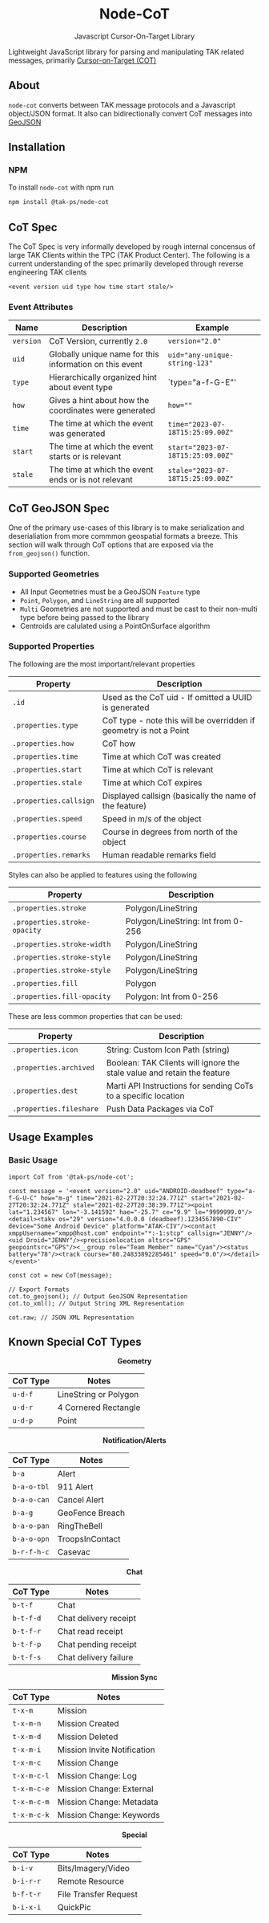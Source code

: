 <h1 align=center>Node-CoT</h1>

<p align=center>Javascript Cursor-On-Target Library</p>

Lightweight JavaScript library for parsing and manipulating TAK related messages, primarily [Cursor-on-Target (COT)](https://git.tak.gov/standards/takcot)

## About

`node-cot` converts between TAK message protocols and a Javascript object/JSON format.
It also can bidirectionally convert CoT messages into [GeoJSON](https://geojson.org/)

## Installation

### NPM

To install `node-cot` with npm run

```bash
npm install @tak-ps/node-cot
```

## CoT Spec

The CoT Spec is very informally developed by rough internal concensus
of large TAK Clients within the TPC (TAK Product Center). The following is a current
understanding of the spec primarily developed through reverse engineering TAK clients

```
<event version uid type how time start stale/>
```

### Event Attributes

| Name          | Description | Example |
| ------------- | ----------- | ------- |
| `version`     | CoT Version, currently `2.0` | `version="2.0"` |
| `uid`         | Globally unique name for this information on this event | `uid="any-unique-string-123"` |
| `type`        | Hierarchically organized hint about event type | `type="a-f-G-E"' |
| `how`         | Gives a hint about how the coordinates were generated | `how=""`
| `time`        | The time at which the event was generated | `time="2023-07-18T15:25:09.00Z"` |
| `start`       | The time at which the event starts or is relevant | `start="2023-07-18T15:25:09.00Z"` |
| `stale`       | The time at which the event ends or is not relevant | `stale="2023-07-18T15:25:09.00Z"` |

## CoT GeoJSON Spec

One of the primary use-cases of this library is to make serialization and deserialiation from
more commmon geospatial formats a breeze. This section will walk through CoT options that are
exposed via the `from_geojson()` function.

### Supported Geometries

- All Input Geometries must be a GeoJSON `Feature` type
- `Point`, `Polygon`, and `LineString` are all supported
- `Multi` Geometries are not supported and must be cast to their non-multi type before being passed to the library
- Centroids are calulated using a PointOnSurface algorithm

### Supported Properties

The following are the most important/relevant properties

| Property              | Description |
| --------------------- | ----------- |
| `.id`                 | Used as the CoT uid - If omitted a UUID is generated |
| `.properties.type`    | CoT type - note this will be overridden if geometry is not a Point |
| `.properties.how`     | CoT how |
| `.properties.time`    | Time at which CoT was created |
| `.properties.start`   | Time at which CoT is relevant |
| `.properties.stale`   | Time at which CoT expires |
| `.properties.callsign`| Displayed callsign (basically the name of the feature) |
| `.properties.speed`   | Speed in m/s of the object |
| `.properties.course`  | Course in degrees from north of the object |
| `.properties.remarks` | Human readable remarks field |

Styles can also be applied to features using the following

| Property                          | Description |
| --------------------------------- | ----------- |
| `.properties.stroke`              | Polygon/LineString |
| `.properties.stroke-opacity`      | Polygon/LineString: Int from 0-256 |
| `.properties.stroke-width`        | Polygon/LineString |
| `.properties.stroke-style`        | Polygon/LineString |
| `.properties.stroke-style`        | Polygon/LineString |
| `.properties.fill`                | Polygon |
| `.properties.fill-opacity`        | Polygon: Int from 0-256 |

These are less common properties that can be used:

| Property                          | Description |
| --------------------------------- | ----------- |
| `.properties.icon`                | String: Custom Icon Path (string) |
| `.properties.archived`            | Boolean: TAK Clients will ignore the stale value and retain the feature |
| `.properties.dest`                | Marti API Instructions for sending CoTs to a specific location |
| `.properties.fileshare`           | Push Data Packages via CoT |

## Usage Examples

### Basic Usage

```
import CoT from '@tak-ps/node-cot';

const message = '<event version="2.0" uid="ANDROID-deadbeef" type="a-f-G-U-C" how="m-g" time="2021-02-27T20:32:24.771Z" start="2021-02-27T20:32:24.771Z" stale="2021-02-27T20:38:39.771Z"><point lat="1.234567" lon="-3.141592" hae="-25.7" ce="9.9" le="9999999.0"/><detail><takv os="29" version="4.0.0.0 (deadbeef).1234567890-CIV" device="Some Android Device" platform="ATAK-CIV"/><contact xmppUsername="xmpp@host.com" endpoint="*:-1:stcp" callsign="JENNY"/><uid Droid="JENNY"/><precisionlocation altsrc="GPS" geopointsrc="GPS"/><__group role="Team Member" name="Cyan"/><status battery="78"/><track course="80.24833892285461" speed="0.0"/></detail></event>'

const cot = new CoT(message);

// Export Formats
cot.to_geojson(); // Output GeoJSON Representation
cot.to_xml(); // Output String XML Representation

cot.raw; // JSON XML Representation
```

## Known Special CoT Types

<p align='center'><strong>Geometry</strong></p>

| CoT Type          | Notes |
| ----------------- | ----- |
| `u-d-f`           | LineString or Polygon |
| `u-d-r`           | 4 Cornered Rectangle |
| `u-d-p`           | Point |

<p align='center'><strong>Notification/Alerts</strong></p>

| CoT Type          | Notes |
| ----------------- | ----- |
| `b-a`             | Alert |
| `b-a-o-tbl`       | 911 Alert |
| `b-a-o-can`       | Cancel Alert |
| `b-a-g`           | GeoFence Breach |
| `b-a-o-pan`       | RingTheBell |
| `b-a-o-opn`       | TroopsInContact |
| `b-r-f-h-c`       | Casevac |

<p align='center'><strong>Chat</strong></p>

| CoT Type          | Notes |
| ----------------- | ----- |
| `b-t-f`           | Chat |
| `b-t-f-d`         | Chat delivery receipt |
| `b-t-f-r`         | Chat read receipt |
| `b-t-f-p`         | Chat pending receipt |
| `b-t-f-s`         | Chat delivery failure |

<p align='center'><strong>Mission Sync</strong></p>

| CoT Type          | Notes |
| ----------------- | ----- |
| `t-x-m`           | Mission |
| `t-x-m-n`         | Mission Created |
| `t-x-m-d`         | Mission Deleted |
| `t-x-m-i`         | Mission Invite Notification |
| `t-x-m-c`         | Mission Change |
| `t-x-m-c-l`       | Mission Change: Log |
| `t-x-m-c-e`       | Mission Change: External |
| `t-x-m-c-m`       | Mission Change: Metadata |
| `t-x-m-c-k`       | Mission Change: Keywords |

<p align='center'><strong>Special</strong></p>

| CoT Type          | Notes |
| ----------------- | ----- |
| `b-i-v`           | Bits/Imagery/Video |
| `b-i-r-r`         | Remote Resource |
| `b-f-t-r`         | File Transfer Request |
| `b-i-x-i`         | QuickPic |
